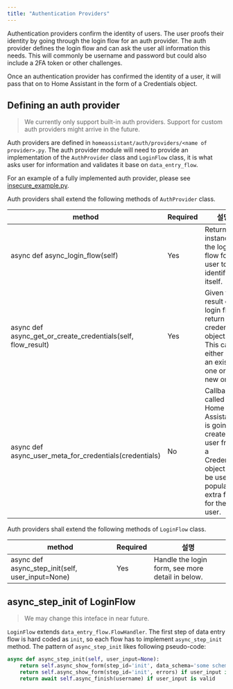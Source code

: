 ```yaml
---
title: "Authentication Providers"
---
```


Authentication providers confirm the identity of users. The user proofs their identity by going through the login flow for an auth provider. The auth provider defines the login flow and can ask the user all information this needs. This will commonly be username and password but could also include a 2FA token or other challenges.

Once an authentication provider has confirmed the identity of a user, it will pass that on to Home Assistant in the form of a Credentials object.

## Defining an auth provider

> We currently only support built-in auth providers. Support for custom auth providers might arrive in the future.

Auth providers are defined in `homeassistant/auth/providers/<name of provider>.py`. The auth provider module will need to provide an implementation of the `AuthProvider` class and `LoginFlow` class, it is what asks user for information and validates it base on `data_entry_flow`.

For an example of a fully implemented auth provider, please see [insecure_example.py](https://github.com/home-assistant/home-assistant/blob/dev/homeassistant/auth/providers/insecure_example.py).

Auth providers shall extend the following methods of `AuthProvider` class.

| method                                                           | Required | 설명                                                                                                                                     |
| ---------------------------------------------------------------- | -------- | -------------------------------------------------------------------------------------------------------------------------------------- |
| async def async_login_flow(self)                               | Yes      | Return an instance of the login flow for a user to identify itself.                                                                    |
| async def async_get_or_create_credentials(self, flow_result) | Yes      | Given the result of a login flow, return a credentials object. This can either be an existing one or a new one.                        |
| async def async_user_meta_for_credentials(credentials)       | No       | Callback called Home Assistant is going to create a user from a Credentials object. Can be used to populate extra fields for the user. |

Auth providers shall extend the following methods of `LoginFlow` class.

| method                                             | Required | 설명                                               |
| -------------------------------------------------- | -------- | ------------------------------------------------ |
| async def async_step_init(self, user_input=None) | Yes      | Handle the login form, see more detail in below. |

## async_step_init of LoginFlow

> We may change this inteface in near future.

`LoginFlow` extends `data_entry_flow.FlowHandler`. The first step of data entry flow is hard coded as `init`, so each flow has to implement `async_step_init` method. The pattern of `async_step_init` likes following pseudo-code:

```python
async def async_step_init(self, user_input=None):
    return self.async_show_form(step_id='init', data_schema='some schema to construct ui form') if user_input is None
    return self.async_show_form(step_id='init', errors) if user_input is invalid
    return await self.async_finish(username) if user_input is valid
```